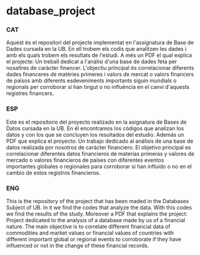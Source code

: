# database_project
### CAT
Aquest és el repositori del projecte implementat en l'assignatura de Base de Dades cursada en la UB. En ell trobem els codis que analitzen les dades i amb els quals trobem els resultats de l'estudi. A més un PDF el qual explica el projecte:
     Un treball dedicat a l'anàlisi d'una base de dades feta per nosaltres de caràcter financer.
     L'objectiu principal és correlacionar diferents dades financeres de matèries primeres i valors de mercat o valors financers de països amb diferents esdeveniments importants siguin mundials o regionals per corroborar si han tingut o no influència en el canvi d'aquests registres financers.
### ESP
Este es el repositorio del proyecto realizado en la asignatura de Bases de Datos cursada en la UB. En él encontramos los códigos que analizan los datos y con los que se concluyen los resultados del estudio. Además un PDF que explica el proyecto:
     Un trabajo dedicado al análisis de una base de datos realizada por nosotros de carácter financiero.
     El objetivo principal es correlacionar diferentes datos financieros de materias primeras y valores de mercado o valores financieros de países con diferentes eventos importantes globales o regionales para corroborar si han influido o no en el cambio de estos registros financieros.
### ENG
This is the repository of the project that has been maded in the Databases Subject of UB. In it we find the codes that analyze the data. With this codes we find the results of the study. Moreover a PDF that explains the project:
     Project dedicated to the analysis of a database made by us of a financial nature.
     The main objective is to correlate different financial data of commodities and market values or financial values of countries with different important global or regional events to corroborate if they have influenced or not in the change of these financial records.
